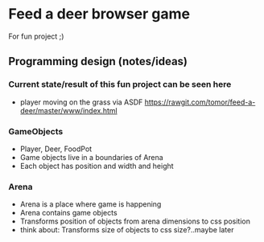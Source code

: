 # Feed a deer browser game

For fun project ;)

## Programming design (notes/ideas)

### Current state/result of this fun project can be seen here
- player moving on the grass via ASDF
https://rawgit.com/tomor/feed-a-deer/master/www/index.html

### GameObjects
- Player, Deer, FoodPot
- Game objects live in a boundaries of Arena
- Each object has position and width and height

### Arena
- Arena is a place where game is happening
- Arena contains game objects
- Transforms position of objects from arena dimensions to css position
- think about: Transforms size of objects to css size?..maybe later